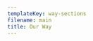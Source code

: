 ```yaml
---
templateKey: way-sections
filename: main
title: Our Way
---
```


<!-- <div class="text-xl font-semibold uppercase">Purpose space&nbsp;&nbsp;&nbsp;&nbsp;&nbsp;&nbsp;Problem space&nbsp;&nbsp;&nbsp;&nbsp;&nbsp;&nbsp; Solution space&nbsp;&nbsp;&nbsp;&nbsp;&nbsp;&nbsp; Reflection space&nbsp;&nbsp;&nbsp;&nbsp;&nbsp;&nbsp; Service space</div> -->
